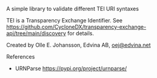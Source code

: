 A simple library to validate different TEI URI syntaxes

TEI is a Transparency Exchange Identifier. See
https://github.com/CycloneDX/transparency-exchange-api/tree/main/discovery
for details.

Created by Olle E. Johansson, Edvina AB, oej@edvina.net


References

- URNParse https://pypi.org/project/urnparse/
